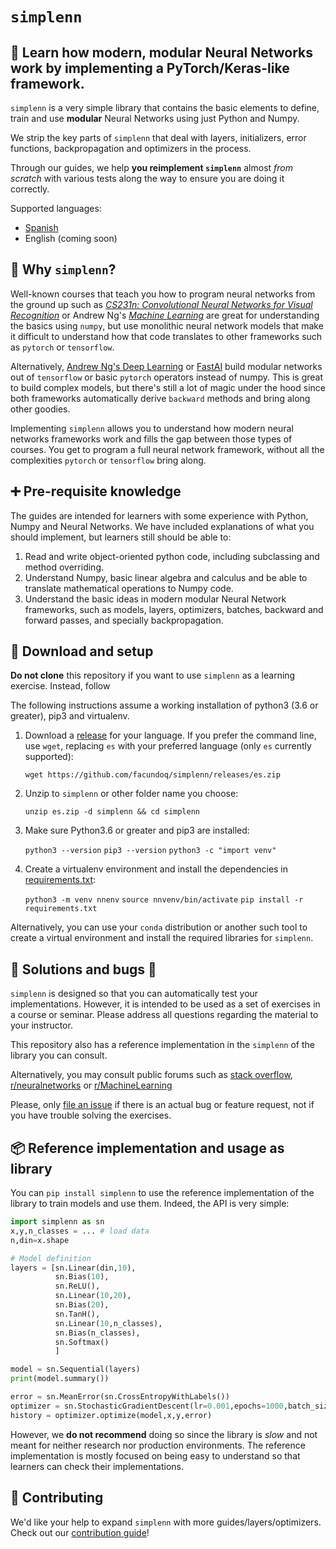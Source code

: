 


#  `simplenn`

## :brain: Learn how modern, modular Neural Networks work by implementing a PyTorch/Keras-like framework.

`simplenn` is a very simple library that contains the basic elements to define, train and use **modular** Neural Networks using just Python and Numpy. 

We strip the key parts of `simplenn` that deal with layers, initializers, error functions, backpropagation and optimizers in the process. 

Through our guides, we help **you reimplement `simplenn`** almost *from scratch* with various tests along the way to ensure you are doing it correctly. 


Supported languages:

* [Spanish](releases/es)
* English (coming soon)


## :rainbow: Why `simplenn`?

Well-known courses that teach you how to program neural networks from the ground up such as [*CS231n: Convolutional Neural Networks for Visual Recognition*](https://cs231n.github.io/) or Andrew Ng's [*Machine Learning*](https://www.coursera.org/learn/machine-learning) are great for understanding the basics using `numpy`, but use monolithic neural network models that make it difficult to understand how that code translates to other frameworks such as `pytorch` or `tensorflow`.

Alternatively, [Andrew Ng's Deep Learning](https://www.coursera.org/specializations/deep-learning) or [FastAI](https://course19.fast.ai/part2) build modular networks out of `tensorflow` or basic `pytorch` operators instead of numpy. This is great to build complex models, but there's still a lot of magic under the hood since both frameworks automatically derive `backward` methods and bring along other goodies. 

 Implementing `simplenn` allows you to understand how modern neural networks frameworks work and fills the gap between those types of courses. You get to program a full neural network framework, without all the complexities `pytorch` or `tensorflow` bring along.


## :heavy_plus_sign: Pre-requisite knowledge

The guides are intended for learners with some experience with Python, Numpy and Neural Networks. We have included explanations of what you should implement, but learners still should be able to:

1. Read and write object-oriented python code, including subclassing and method overriding.
2. Understand Numpy, basic linear algebra and calculus and be able to translate  mathematical operations to Numpy code.
3. Understand the basic ideas in modern modular Neural Network frameworks, such as models, layers, optimizers, batches, backward and forward passes, and specially backpropagation. 

## :wrench: Download and setup

**Do not clone** this repository if you want to use `simplenn` as a learning exercise. Instead, follow  

The following instructions assume a working installation of python3 (3.6 or greater), pip3 and virtualenv. 

1. Download a [release](releases) for your language. If you prefer the command line, use `wget`, replacing `es` with your preferred language (only `es` currently supported):

    `wget https://github.com/facundoq/simplenn/releases/es.zip`

2. Unzip to `simplenn` or other folder name you choose:

    `unzip es.zip -d simplenn && cd simplenn`

3. Make sure Python3.6 or greater and pip3 are installed:

    `python3 --version`
    `pip3 --version`
    `python3 -c "import venv"`
   

4. Create a virtualenv environment and install the dependencies in [requirements.txt](https://github.com/facundoq/simplenn/blob/main/requirements.txt): 

    `python3 -m venv nnenv`
    `source nnvenv/bin/activate`
    `pip install -r requirements.txt`

Alternatively, you can use your `conda` distribution or another such tool to create a virtual environment and install the required libraries for `simplenn`. 

## :pill: Solutions and bugs :bug: 

`simplenn` is designed so that you can automatically test your implementations. However, it is intended to be used as a set of exercises in a course or seminar. Please address all questions regarding the material to your instructor.

This repository also has a reference implementation in the `simplenn` of the library you can consult. 

Alternatively, you may consult public forums such as [stack overflow](stackoverflow.com/), [r/neuralnetworks](https://www.reddit.com/r/neuralnetworks/) or [r/MachineLearning](https://www.reddit.com/r/MachineLearning)

Please, only [file an issue](issues) if there is an actual bug or feature request, not if you have trouble solving the exercises.  

## :package: Reference implementation and usage as library


You can `pip install simplenn` to use the reference implementation of the library to train models and use them. Indeed, the API is very simple:

````python
import simplenn as sn
x,y,n_classes = ... # load data 
n,din=x.shape

# Model definition
layers = [sn.Linear(din,10),
          sn.Bias(10),
          sn.ReLU(),
          sn.Linear(10,20),
          sn.Bias(20),
          sn.TanH(),
          sn.Linear(10,n_classes),
          sn.Bias(n_classes),
          sn.Softmax()
          ]

model = sn.Sequential(layers)
print(model.summary())

error = sn.MeanError(sn.CrossEntropyWithLabels())
optimizer = sn.StochasticGradientDescent(lr=0.001,epochs=1000,batch_size=32)
history = optimizer.optimize(model,x,y,error)
````

However, we **do not recommend** doing so since the library is *slow* and not meant for neither research nor production environments. The reference implementation is mostly focused on being easy to understand so that learners can check their implementations.

## :busts_in_silhouette: Contributing

We'd like your help to expand `simplenn` with more guides/layers/optimizers. Check out our [contribution guide](CONTRIBUTE.md)! 
